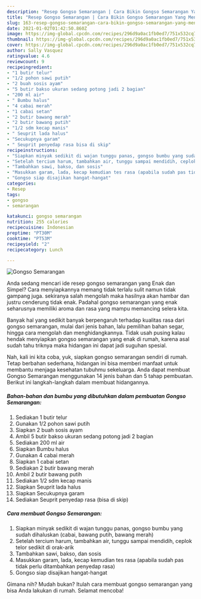 ```yaml
---
description: "Resep Gongso Semarangan | Cara Bikin Gongso Semarangan Yang Menggugah Selera"
title: "Resep Gongso Semarangan | Cara Bikin Gongso Semarangan Yang Menggugah Selera"
slug: 163-resep-gongso-semarangan-cara-bikin-gongso-semarangan-yang-menggugah-selera
date: 2021-01-02T01:42:50.860Z
image: https://img-global.cpcdn.com/recipes/296d9a0ac1fb0ed7/751x532cq70/gongso-semarangan-foto-resep-utama.jpg
thumbnail: https://img-global.cpcdn.com/recipes/296d9a0ac1fb0ed7/751x532cq70/gongso-semarangan-foto-resep-utama.jpg
cover: https://img-global.cpcdn.com/recipes/296d9a0ac1fb0ed7/751x532cq70/gongso-semarangan-foto-resep-utama.jpg
author: Sally Vasquez
ratingvalue: 4.6
reviewcount: 9
recipeingredient:
- "1 butir telur"
- "1/2 pohon sawi putih"
- "2 buah sosis ayam"
- "5 butir bakso ukuran sedang potong jadi 2 bagian"
- "200 ml air"
- " Bumbu halus"
- "4 cabai merah"
- "1 cabai setan"
- "2 butir bawang merah"
- "2 butir bawang putih"
- "1/2 sdm kecap manis"
- " Seuprit lada halus"
- "Secukupnya garam"
- " Seuprit penyedap rasa bisa di skip"
recipeinstructions:
- "Siapkan minyak sedikit di wajan tunggu panas, gongso bumbu yang sudah dihaluskan (cabai, bawang putih, bawang merah)"
- "Setelah tercium harum, tambahkan air, tunggu sampai mendidih, ceplok telor sedikit di orak-arik"
- "Tambahkan sawi, bakso, dan sosis"
- "Masukkan garam, lada, kecap kemudian tes rasa (apabila sudah pas tidak perlu ditambahkan penyedap rasa)"
- "Gongso siap disajikan hangat-hangat"
categories:
- Resep
tags:
- gongso
- semarangan

katakunci: gongso semarangan 
nutrition: 255 calories
recipecuisine: Indonesian
preptime: "PT30M"
cooktime: "PT53M"
recipeyield: "2"
recipecategory: Lunch

---
```



![Gongso Semarangan](https://img-global.cpcdn.com/recipes/296d9a0ac1fb0ed7/751x532cq70/gongso-semarangan-foto-resep-utama.jpg)

Anda sedang mencari ide resep gongso semarangan yang Enak dan Simpel? Cara menyiapkannya memang tidak terlalu sulit namun tidak gampang juga. sekiranya salah mengolah maka hasilnya akan hambar dan justru cenderung tidak enak. Padahal gongso semarangan yang enak seharusnya memiliki aroma dan rasa yang mampu memancing selera kita.

Banyak hal yang sedikit banyak berpengaruh terhadap kualitas rasa dari gongso semarangan, mulai dari jenis bahan, lalu pemilihan bahan segar, hingga cara mengolah dan menghidangkannya. Tidak usah pusing kalau hendak menyiapkan gongso semarangan yang enak di rumah, karena asal sudah tahu triknya maka hidangan ini dapat jadi suguhan spesial.




Nah, kali ini kita coba, yuk, siapkan gongso semarangan sendiri di rumah. Tetap berbahan sederhana, hidangan ini bisa memberi manfaat untuk membantu menjaga kesehatan tubuhmu sekeluarga. Anda dapat membuat Gongso Semarangan menggunakan 14 jenis bahan dan 5 tahap pembuatan. Berikut ini langkah-langkah dalam membuat hidangannya.

<!--inarticleads1-->

##### Bahan-bahan dan bumbu yang dibutuhkan dalam pembuatan Gongso Semarangan:

1. Sediakan 1 butir telur
1. Gunakan 1/2 pohon sawi putih
1. Siapkan 2 buah sosis ayam
1. Ambil 5 butir bakso ukuran sedang potong jadi 2 bagian
1. Sediakan 200 ml air
1. Siapkan  Bumbu halus
1. Gunakan 4 cabai merah
1. Siapkan 1 cabai setan
1. Sediakan 2 butir bawang merah
1. Ambil 2 butir bawang putih
1. Sediakan 1/2 sdm kecap manis
1. Siapkan  Seuprit lada halus
1. Siapkan Secukupnya garam
1. Sediakan  Seuprit penyedap rasa (bisa di skip)




<!--inarticleads2-->

##### Cara membuat Gongso Semarangan:

1. Siapkan minyak sedikit di wajan tunggu panas, gongso bumbu yang sudah dihaluskan (cabai, bawang putih, bawang merah)
1. Setelah tercium harum, tambahkan air, tunggu sampai mendidih, ceplok telor sedikit di orak-arik
1. Tambahkan sawi, bakso, dan sosis
1. Masukkan garam, lada, kecap kemudian tes rasa (apabila sudah pas tidak perlu ditambahkan penyedap rasa)
1. Gongso siap disajikan hangat-hangat




Gimana nih? Mudah bukan? Itulah cara membuat gongso semarangan yang bisa Anda lakukan di rumah. Selamat mencoba!
